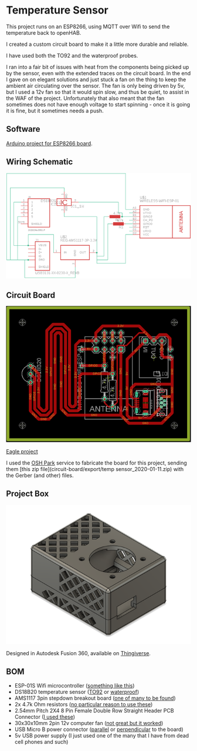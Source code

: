# Temperature Sensor

This project runs on an ESP8266, using MQTT over Wifi to send the temperature back to openHAB.

I created a custom circuit board to make it a little more durable and reliable.

I have used both the TO92 and the waterproof probes.

I ran into a fair bit of issues with heat from the components being picked up by the sensor, even with the extended traces on the circuit board. In the end I gave on on elegant solutions and just stuck a fan on the thing to keep the ambient air circulating over the sensor. The fan is only being driven by 5v, but I used a 12v fan so that it would spin slow, and thus be quiet, to assist in the WAF of the project. Unfortunately that also meant that the fan sometimes does not have enough voltage to start spinning - once it is going it is fine, but it sometimes needs a push.

## Software

[Arduino project for ESP8266 board](esp8266-mqtt-single-ds18b20-sensor).

## Wiring Schematic

![Schematic](circuit-board/export/schematic.png)

## Circuit Board

![Circuit Board](circuit-board/export/board.png)

[Eagle project](circuit-board)

I used the [OSH Park](https://oshpark.com/) service to fabricate the board for this project, sending them [this zip file](circuit-board/export/temp sensor_2020-01-11.zip) with the Gerber (and other) files.

## Project Box

![Temperature Sensor Project Box](assets/project-box.png)

Designed in Autodesk Fusion 360, available on [Thingiverse](https://www.thingiverse.com/thing:4508169).

## BOM

 - ESP-01S Wifi microcontroller ([something like this](https://www.amazon.com/gp/product/B01N98BTRH/ref=ppx_od_dt_b_asin_title_s00?ie=UTF8&psc=1))
 - DS18B20 temperature sensor ([TO92](https://www.digikey.com/product-detail/en/maxim-integrated/DS18B20-/DS18B20--ND/956983) or [waterproof](https://www.amazon.com/Gikfun-DS18B20-Temperature-Waterproof-EK1083x3/dp/B012C597T0/ref=sr_1_3?crid=3AA1NY9ENGP12&dchild=1&keywords=ds18b20&qid=1593380354&sprefix=ds18%2Caps%2C232&sr=8-3))
 - AMS1117 3pin stepdown breakout board ([one of many to be found](https://www.amazon.com/gp/product/B07CP4P5XJ/ref=ppx_yo_dt_b_asin_title_o03_s00?ie=UTF8&psc=1))
 - 2x 4.7k Ohm resistors ([no particular reason to use these](https://www.amazon.com/gp/product/B0185FIIVE/ref=ppx_yo_dt_b_asin_title_o01_s00?ie=UTF8&psc=1))
 - 2.54mm Pitch 2X4 8 Pin Female Double Row Straight Header PCB Connector ([I used these](https://www.amazon.com/gp/product/B01IHBCO2K/ref=ppx_yo_dt_b_asin_title_o09_s00?ie=UTF8&psc=1))
 - 30x30x10mm 2pin 12v computer fan ([not great but it worked](https://www.amazon.com/gp/product/B071KK1KBG/ref=ppx_yo_dt_b_asin_title_o09_s00?ie=UTF8&psc=1))
 - USB Micro B power connector ([parallel](https://www.digikey.com/product-detail/en/amphenol-icc-fci/10118194-0001LF/609-4618-1-ND/2785382) or [perpendicular](https://www.digikey.com/product-detail/en/gct/USB3131-30-0230-A/2073-USB3131-30-0230-ACT-ND/9859713) to the board) 
 - 5v USB power supply (I just used one of the many that I have from dead cell phones and such)
